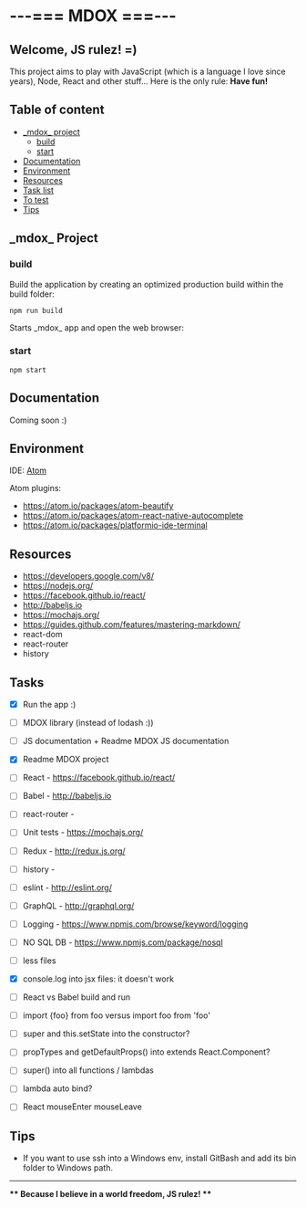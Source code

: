 # ---=== MDOX ===---

## Welcome, JS rulez! =)

This project aims to play with JavaScript (which is a language I love since years), Node, React and other stuff...
Here is the only rule: __**Have fun!**__


## Table of content

* [\_mdox\_ project](#mdox_pro)
 	* [build](#mdox_pro_bui)
 	* [start](#mdox_pro_sta)
* [Documentation](#mdox_doc)
* [Environment](#mdox_env)
* [Resources](#mdox_res)
* [Task list](#mdox_tas)
* [To test](#mdox_tes)
* [Tips](#mdox_tip)


## \_mdox\_ Project <a id="mdox_pro"></a>

### build <a id="mdox_pro_bui"></a>
Build the application by creating an optimized production build within the build folder:
```
npm run build
```

Starts \_mdox\_ app and open the web browser:
### start <a id="mdox_pro_sta"></a>
```
npm start
```


## Documentation <a id="mdox_doc"></a>

Coming soon :)


## Environment <a id="mdox_env"></a>

IDE: [Atom](https://atom.io/)

Atom plugins:

* https://atom.io/packages/atom-beautify
* https://atom.io/packages/atom-react-native-autocomplete
* https://atom.io/packages/platformio-ide-terminal


## Resources <a id="mdox_res"></a>

* https://developers.google.com/v8/
* https://nodejs.org/
* https://facebook.github.io/react/
* http://babeljs.io
* https://mochajs.org/
* https://guides.github.com/features/mastering-markdown/
* react-dom
* react-router
* history

## Tasks <a id="mdox_tas"></a>

- [x] Run the app :)
- [ ] MDOX library (instead of lodash :))
- [ ] JS documentation + Readme MDOX JS documentation
- [x] Readme MDOX project
- [ ] React - https://facebook.github.io/react/
- [ ] Babel - http://babeljs.io
- [ ] react-router -
- [ ] Unit tests - https://mochajs.org/
- [ ] Redux - http://redux.js.org/
- [ ] history -
- [ ] eslint - http://eslint.org/
- [ ] GraphQL - http://graphql.org/
- [ ] Logging - https://www.npmjs.com/browse/keyword/logging
- [ ] NO SQL DB - https://www.npmjs.com/package/nosql

- [ ] less files
- [x] console.log into jsx files: it doesn't work
- [ ] React vs Babel build and run
- [ ] import \{foo\} from foo versus import foo from 'foo'
- [ ] super and this.setState into the constructor?
- [ ] propTypes and getDefaultProps() into extends React.Component?
- [ ] super() into all functions / lambdas
- [ ] lambda auto bind?
- [ ] React mouseEnter mouseLeave


## Tips <a id="mdo_tip"></a>

* If you want to use ssh into a Windows env, install GitBash and add its bin folder to Windows path.


<hr />

__** Because I believe in a world freedom, JS rulez! **__
